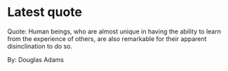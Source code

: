 # Latest quote 

Quote: Human beings, who are almost unique in having the ability to learn from the experience of others, are also remarkable for their apparent disinclination to do so. 

By: Douglas Adams
